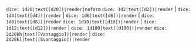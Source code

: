 
`dice: 1d20|text([d20])|render|noform`
`dice: 1d2|text([d2])|render` | `dice: 1d4|text([d4])|render` | `dice: 1d6|text([d6])|render` | `dice: 1d8|text([d8])|render`
`dice: 1d10|text([d10])|render` |  `dice: 1d12|text([d12])|render` |  `dice: 1d100|text([d100])|render`
`dice: 2d20kh|text([Vantaggio])|render`  |  `dice: 2d20kl|text([Svantaggio])|render`
